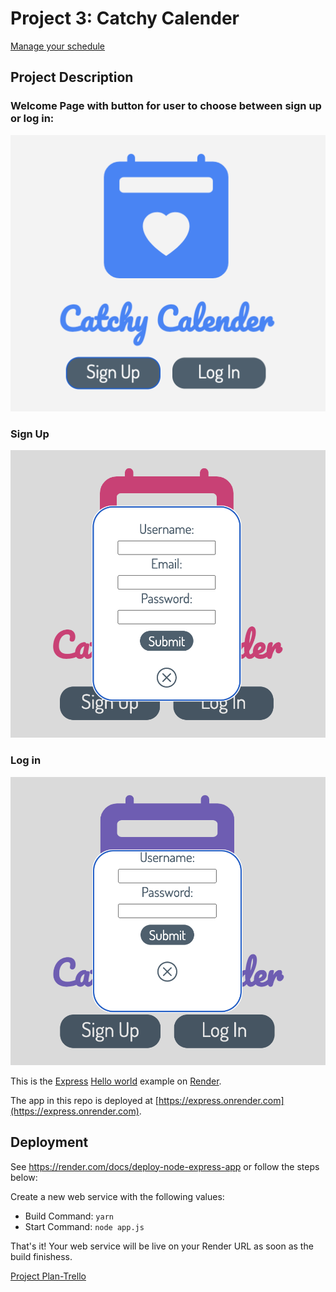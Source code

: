 # Project 3: Catchy Calender

[Manage your schedule](https://project-3-bc1x.onrender.com)

## Project Description

### Welcome Page with button for user to choose between sign up or log in:
![alt text](https://github.com/garnie39/Project3/blob/main/images/frontpage.png?raw=true)
### Sign Up
![alt text](https://github.com/garnie39/Project3/blob/main/images/signup.png?raw=true)
### Log in
![alt text](https://github.com/garnie39/Project3/blob/main/images/login.png?raw=true)

This is the [Express](https://expressjs.com) [Hello world](https://expressjs.com/en/starter/hello-world.html) example on [Render](https://render.com).

The app in this repo is deployed at [https://express.onrender.com](https://express.onrender.com).

## Deployment

See https://render.com/docs/deploy-node-express-app or follow the steps below:

Create a new web service with the following values:

- Build Command: `yarn`
- Start Command: `node app.js`

That's it! Your web service will be live on your Render URL as soon as the build finishess.

[Project Plan-Trello](https://trello.com/b/K6qp6zXp/project)
